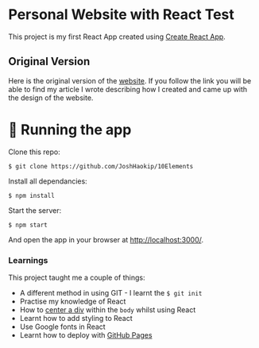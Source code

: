 # Personal Website with React Test

This project is my first React App created using [Create React App](https://github.com/facebook/create-react-app).

## Original Version

Here is the original version of the [website](https://github.com/JoshHaokip/joshhaokip.github.io). If you follow the link you will be able to find my article I wrote describing how I created and came up with the design of the website.

# :running: Running the app

Clone this repo:

```
$ git clone https://github.com/JoshHaokip/10Elements
```

Install all dependancies:

```
$ npm install
```

Start the server:

```
$ npm start
```

And open the app in your browser at <http://localhost:3000/>.

### Learnings

This project taught me a couple of things:

- A different method in using GIT - I learnt the `$ git init`
- Practise my knowledge of React
- How to [center a div](https://dev.to/mcrowder65/how-to-center-elements-horizontally-on-a-create-react-app-project-1omn) within the `body` whilst using React
- Learnt how to add styling to React
- Use Google fonts in React
- Learnt how to deploy with [GitHub Pages](https://medium.com/mobile-web-dev/how-to-build-and-deploy-a-react-app-to-github-pages-in-less-than-5-minutes-d6c4ffd30f14)
